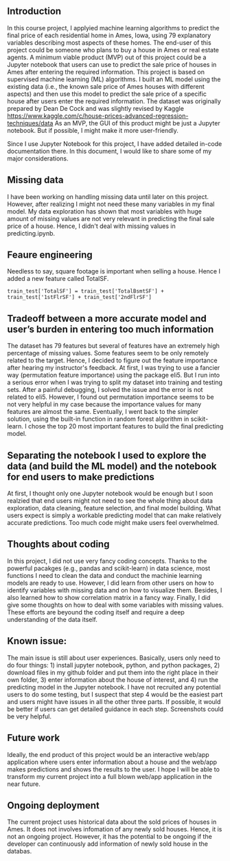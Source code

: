 ## Introduction
In this course project, I applyied machine learning algorithms to predict the final price of each residential home in Ames, Iowa, using 79 explanatory variables describing most aspects of these homes. The end-user of this project could be someone who plans to buy a house in Ames or real estate agents. A minimum viable product (MVP) out of this project could be a Jupyter notebook that users can use to predict the sale price of houses in Ames after entering the required information. This project is based on supervised machine learning (ML) algorithms. I built an ML model using the existing data (i.e., the known sale price of Ames houses with different aspects) and then use this model to predict the sale price of a specific house after users enter the required information. The dataset was originally prepared by Dean De Cock and was slightly revised by Kaggle https://www.kaggle.com/c/house-prices-advanced-regression-techniques/data As an MVP, the GUI of this product might be just a Jupyter notebook. But if possible, I might make it more user-friendly.

Since I use Jupyter Notebook for this project, I have added detailed in-code documentation there. In this document, I would like to share some of my major considerations.

## Missing data
I have been working on handling missing data until later on this project. However, after realizing I might not need these many variables in my final model. My data exploration has shown that most variables with huge amount of missing values are not very relevant in predicting the final sale price of a house. Hence, I didn't deal with missing values in predicting.ipynb.

## Feaure engineering
Needless to say, square footage is important when selling a house. Hence I added a new feature called TotalSF.

``` 
train_test['TotalSF'] = train_test['TotalBsmtSF'] + train_test['1stFlrSF'] + train_test['2ndFlrSF']
```

## Tradeoff between a more accurate model and user’s burden in entering too much information
The dataset has 79 features but several of features have an extremely high percentage of missing values. Some features seem to be only remotely related to the target. Hence, I decided to figure out the feature importance after hearing my instructor's feedback. At first, I was trying to use a fancier way (permutation feature importance) using the package eli5. But I run into a serious error when I was trying to split my dataset into training and testing sets. After a painful debugging, I solved the issue and the error is not related to eli5. However, I found out permutation importance seems to be not very helpful in my case because the importance values for many features are almost the same. Eventually, I went back to the simpler solution, using the built-in function in random forest algorithm in scikit-learn. I chose the top 20 most important features to build the final predicting model.

## Separating the notebook I used to explore the data (and build the ML model) and the notebook for end users to make predictions
At first, I thought only one Jupyter notebook would be enough but I soon realzied that end users might not need to see the whole thing about data exploration, data cleaning, feature selection, and final model building. What users expect is simply a workable predicting model that can make relatively accurate predictions. Too much code might make users feel overwhelmed. 

## Thoughts about coding
In this project, I did not use very fancy coding concepts. Thanks to the powerful pacakges (e.g., pandas and scikit-learn) in data science, most functions I need to clean the data and conduct the machinie learning models are ready to use. However, I did learn from other users on how to identify variables with missing data and on how to visualize them. Besides, I also learned how to show correlation matrix in a fancy way. Finally, I did give some thoughts on how to deal with some variables with missing values. These efforts are beyound the coding itself and require a deep understanding of the data itself.

## Known issue:
The main issue is still about user experiences. Basically, users only need to do four things: 1) install jupyter notebook, python, and python packages, 2) download files in my github folder and put them into the right place in their own folder, 3) enter information about the house of interest, and 4) run the predicting model in the Jupyter notebook.
I have not recruited any potential users to do some testing, but I suspect that step 4 would be the easiest part and users might have issues in all the other three parts. If possible, it would be better if users can get detailed guidance in each step. Screenshots could be very helpful.

## Future work
Ideally, the end product of this project would be an interactive web/app application where users enter information about a house and the web/app makes predictions and shows the results to the user. I hope I will be able to transform my current project into a full blown web/app application in the near future.

## Ongoing deployment
The current project uses historical data about the sold prices of houses in Ames. It does not involves infomation of any newly sold houses. Hence, it is not an ongoing project. 
However, it has the potential to be ongoing if the developer can continuously add information of newly sold house in the databas.
